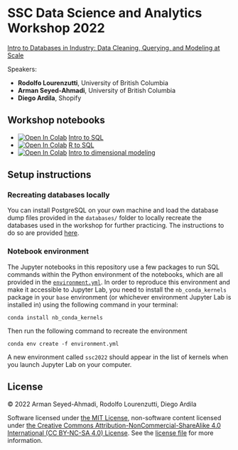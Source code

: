 # SSC Data Science and Analytics Workshop 2022
 
[Intro to Databases in Industry: Data Cleaning, Querying, and Modeling at Scale](https://ssc.ca/en/meetings/annual/2022-annual-meeting/workshops/data-science-and-analytics)

Speakers:
- **Rodolfo Lourenzutti**, University of British Columbia
- **Arman Seyed-Ahmadi**, University of British Columbia
- **Diego Ardila**, Shopify

## Workshop notebooks

 - [![Open In Colab](https://colab.research.google.com/assets/colab-badge.svg)](https://colab.research.google.com/github/armanawn/ssc-workshop-databases-2022/blob/main/intro-to-sql.ipynb#offline=1) [Intro to SQL](intro-to-sql.ipynb)
 - [![Open In Colab](https://colab.research.google.com/assets/colab-badge.svg)](https://colab.research.google.com/github/armanawn/ssc-workshop-databases-2022/blob/main/r-to-sql.ipynb#offline=1) [R to SQL](r-to-sql.ipynb)
 - [![Open In Colab](https://colab.research.google.com/assets/colab-badge.svg)](https://colab.research.google.com/github/armanawn/ssc-workshop-databases-2022/blob/main/intro-to-dimension-modeling.ipynb#offline=1) [Intro to dimensional modeling](intro-to-dimension-modeling.ipynb)

## Setup instructions

### Recreating databases locally

You can install PostgreSQL on your own machine and load the database dump files provided in the `databases/` folder to locally recreate the databases used in the workshop for further practicing. The instructions to do so are provided [here](local-setup-instructions.ipynb).

### Notebook environment

The Jupyter notebooks in this repository use a few packages to run SQL commands within the Python environment of the notebooks, which are all provided in the [`environment.yml`](environment.yml). In order to reproduce this environment and make it accessible to Jupyter Lab, you need to install the `nb_conda_kernels` package in your `base` environment (or whichever environment Jupyter Lab is installed in) using the following command in your terminal:

```
conda install nb_conda_kernels
```

Then run the following command to recreate the environment

```
conda env create -f environment.yml
```

A new environment called `ssc2022` should appear in the list of kernels when you launch Jupyter Lab on your computer.

## License

© 2022 Arman Seyed-Ahmadi, Rodolfo Lourenzutti, Diego Ardila

Software licensed under [the MIT License](https://spdx.org/licenses/MIT.html), non-software content licensed under [the Creative Commons Attribution-NonCommercial-ShareAlike 4.0 International (CC BY-NC-SA 4.0) License](https://creativecommons.org/licenses/by-nc-sa/4.0/). See the [license file](LICENSE.md) for more information.